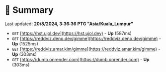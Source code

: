 # 📖 Summary
Last updated: **20/8/2024, 3:36:36 PTG "Asia/Kuala_Lumpur"**

- `GET` [https://hst.ujol.dev](https://hst.ujol.dev) - **Up** (587ms)
- `GET` [https://reddviz.deno.dev/gimme](https://reddviz.deno.dev/gimme) - **Up** (1525ms)
- `GET` [https://reddviz.amar.kim/gimme](https://reddviz.amar.kim/gimme) - **Up** (303ms)
- `GET` [https://dumb.onrender.com](https://dumb.onrender.com) - **Up** (303ms)
